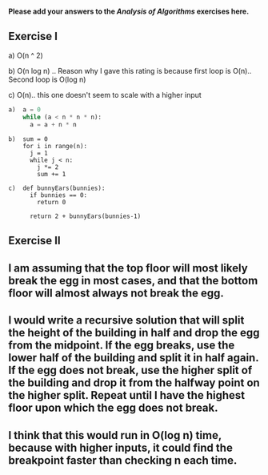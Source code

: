 #### Please add your answers to the ***Analysis of  Algorithms*** exercises here.

## Exercise I

a)
O(n ^ 2)

b)
O(n log n) .. Reason why I gave this rating is because first loop is O(n).. Second loop is O(log n)

c)
O(n)..  this one doesn't seem to scale with a higher input

```python
a)  a = 0
    while (a < n * n * n):
      a = a + n * n
```


```
b)  sum = 0
    for i in range(n):
      j = 1
      while j < n:
        j *= 2
        sum += 1
```

```
c)  def bunnyEars(bunnies):
      if bunnies == 0:
        return 0

      return 2 + bunnyEars(bunnies-1)
```

## Exercise II

## I am assuming that the top floor will most likely break the egg in most cases, and that the bottom floor will almost always not break the egg.

## I would write a recursive solution that will split the height of the building in half and drop the egg from the midpoint. If the egg breaks, use the lower half of the building and split it in half again. If the egg does not break, use the higher split of the building and drop it from the halfway point on the higher split. Repeat until I have the highest floor upon which the egg does not break. 

## I think that this would run in O(log n) time, because with higher inputs, it could find the breakpoint faster than checking n each time.
